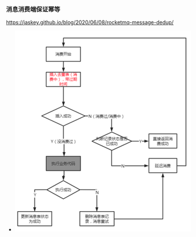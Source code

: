 ### 消息消费端保证幂等

https://jaskey.github.io/blog/2020/06/08/rocketmq-message-dedup/
- ![img.png](img.png)